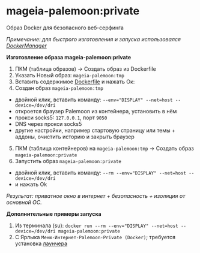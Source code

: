 # mageia-palemoon:private
Образ Docker для безопасного веб-серфинга  

*Примечание: для быстрого изготовления и запуска использовался [DockerManager](https://github.com/AKotov-dev/docker-manager)*


**Изготовление образа mageia-palemoon:private**
1. ПКМ (таблица образов) -> Создать образ из Dockerfile
2. Указать Новый образ: `mageia-palemoon:tmp`
3. Вставить содержимое [Dockerfile](https://github.com/AKotov-dev/mageia-palemoon-private/blob/main/Dockerfile) и нажать Ок:
4. Создан образ `mageia-palemoon:tmp`
+ двойной клик, вставить команду: `--env="DISPLAY" --net=host --device=/dev/dri`
+ откроется браузер Palemoon из контейнера, установить в нём
+ прокси socks5: `127.0.0.1`, порт `9050`
+ DNS через прокси socks5
+ другие настройки, например стартовую страницу или темы + аддоны, очистить историю и закрыть браузер
5. ПКМ (таблица контейнеров) на `mageia-palemoon:tmp` -> Создать образ `mageia-palemoon:private`
6. Запустить образ `mageia-palemoon:private`
+ двойной клик, вставить команду: `--rm --env="DISPLAY" --net=host --device=/dev/dri`
+ и нажать Ok

*Результат: приватное окно в интернет + безопасность + изоляция от основной ОС.*

**Дополнительные примеры запуска**
1. Из терминала (su): `docker run --rm --env="DISPLAY" --net=host --device=/dev/dri mageia-palemoon:private`
2. С Ярлыка `Меню-Интернет-Palemoon-Private (Docker)`; требуется установка [лаунчера](https://github.com/AKotov-dev/mageia-palemoon-private/tree/main/palemoon-private-launcher)
